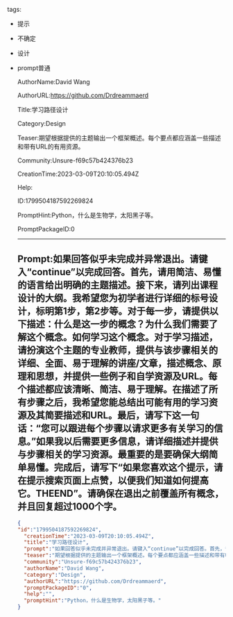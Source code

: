   tags: 
- 提示
- 不确定
- 设计
- prompt普通

  AuthorName:David Wang

  AuthorURL:https://github.com/Drdreammaerd

  Title:学习路径设计

  Category:Design

  Teaser:期望根据提供的主题输出一个框架概述。每个要点都应涵盖一些描述和带有URL的有用资源。

  Community:Unsure-f69c57b424376b23

  CreationTime:2023-03-09T20:10:05.494Z

  Help:

  ID:1799504187592269824

  PromptHint:Python，什么是生物学，太阳黑子等。

  PromptPackageID:0

  ---

  ## Prompt:如果回答似乎未完成并异常退出。请键入“continue”以完成回答。首先，请用简洁、易懂的语言给出明确的主题描述。接下来，请列出课程设计的大纲。我希望您为初学者进行详细的标号设计，标明第1步，第2步等。对于每一步，请提供以下描述：什么是这一步的概念？为什么我们需要了解这个概念。如何学习这个概念。对于学习描述，请扮演这个主题的专业教师，提供与该步骤相关的详细、全面、易于理解的讲座/文章，描述概念、原理和思想，并提供一些例子和自学资源及URL。每个描述都应该清晰、简洁、易于理解。在描述了所有步骤之后，我希望您能总结出可能有用的学习资源及其简要描述和URL。最后，请写下这一句话：“您可以跟进每个步骤以请求更多有关学习的信息。”如果我以后需要更多信息，请详细描述并提供与步骤相关的学习资源。最重要的是要确保大纲简单易懂。完成后，请写下“如果您喜欢这个提示，请在提示搜索页面上点赞，以便我们知道如何提高它。THEEND”。请确保在退出之前覆盖所有概念，并且回复超过1000个字。

  ```json
  {
  "id":"1799504187592269824",
    "creationTime":"2023-03-09T20:10:05.494Z",
    "title":"学习路径设计",
    "prompt":"如果回答似乎未完成并异常退出。请键入“continue”以完成回答。首先，请用简洁、易懂的语言给出明确的主题描述。接下来，请列出课程设计的大纲。我希望您为初学者进行详细的标号设计，标明第1步，第2步等。对于每一步，请提供以下描述：什么是这一步的概念？为什么我们需要了解这个概念。如何学习这个概念。对于学习描述，请扮演这个主题的专业教师，提供与该步骤相关的详细、全面、易于理解的讲座/文章，描述概念、原理和思想，并提供一些例子和自学资源及URL。每个描述都应该清晰、简洁、易于理解。在描述了所有步骤之后，我希望您能总结出可能有用的学习资源及其简要描述和URL。最后，请写下这一句话：“您可以跟进每个步骤以请求更多有关学习的信息。”如果我以后需要更多信息，请详细描述并提供与步骤相关的学习资源。最重要的是要确保大纲简单易懂。完成后，请写下“如果您喜欢这个提示，请在提示搜索页面上点赞，以便我们知道如何提高它。THEEND”。请确保在退出之前覆盖所有概念，并且回复超过1000个字。",
    "teaser":"期望根据提供的主题输出一个框架概述。每个要点都应涵盖一些描述和带有URL的有用资源。",
    "community":"Unsure-f69c57b424376b23",
    "authorName":"David Wang",
    "category":"Design",
    "authorURL":"https://github.com/Drdreammaerd",
    "promptPackageID":"0",
    "help":"",
    "promptHint":"Python，什么是生物学，太阳黑子等。"
  }
  ```
